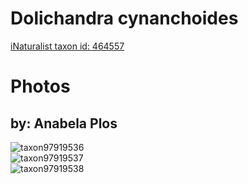 
Dolichandra cynanchoides
========================
  
[iNaturalist taxon id: 464557](https://www.inaturalist.org/taxa/464557)
# Photos

## by: Anabela Plos
  
![taxon97919536](https://inaturalist-open-data.s3.amazonaws.com/photos/104959989/medium.jpeg)  
![taxon97919537](https://inaturalist-open-data.s3.amazonaws.com/photos/104959998/medium.jpeg)  
![taxon97919538](https://inaturalist-open-data.s3.amazonaws.com/photos/104960007/medium.jpeg)